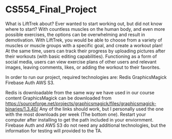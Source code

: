 # CS554_Final_Project
What is LiftTrek about? 
Ever wanted to start working out, but did not know where to start? With countless muscles on the human body, and even more possible exercises, the options can be overwhelming and result in demotivation. With LiftTrek, you would be able to choose from a variety of muscles or muscle groups with a specific goal, and create a workout plan! At the same time, users can track their progress by uploading pictures after their workouts (with basic editing capabilities). Functioning as a form of social media, users can view exercise plans of other users and relevant images, leaving comments, likes, or adding the workout to their favorites.

In order to run our project, required technologies are:
    Redis
    GraphicsMagick
    Firebase Auth
    AWS S3.

Redis is downloadable from the same way we have used in our course content
GraphicsMagick can be downloaded from https://sourceforge.net/projects/graphicsmagick/files/graphicsmagick-binaries/1.3.40/
    Any of the links should work, but I personally used the one with the most downloads per week (The bottom one).
    Restart your computer after installing to get the path included in your enviornment.
Firebase Auth and AWS S3 do not need any additional technologies, but the information for testing will provided to the TA.
